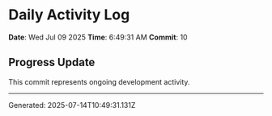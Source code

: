 # Daily Activity Log

**Date**: Wed Jul 09 2025
**Time**: 6:49:31 AM
**Commit**: 10

## Progress Update

This commit represents ongoing development activity.

---
Generated: 2025-07-14T10:49:31.131Z
